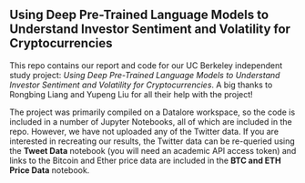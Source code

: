 ## Using Deep Pre-Trained Language Models to Understand Investor Sentiment and Volatility for Cryptocurrencies 

This repo contains our report and code for our UC Berkeley independent study project: *Using Deep Pre-Trained Language Models to Understand Investor Sentiment and Volatility for Cryptocurrencies*. A big thanks to Rongbing Liang and Yupeng Liu for all their help with the project! 

The project was primarily compiled on a Datalore workspace, so the code is included in a number of Jupyter Notebooks, all of which are included in the repo. However, we have not uploaded any of the Twitter data. If you are interested in recreating our results, the Twitter data can be re-queried using the **Tweet Data** notebook (you will need an academic API access token) and links to the Bitcoin and Ether price data are included in the **BTC and ETH Price Data** notebook.
